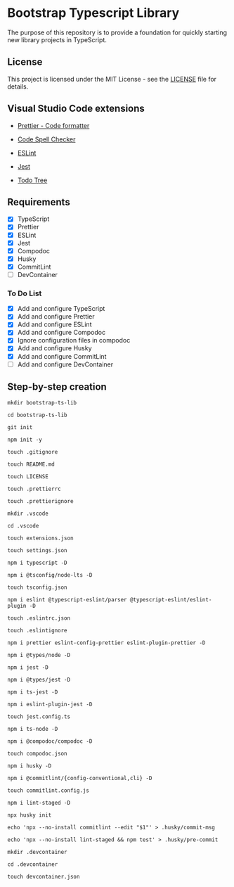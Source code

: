# Bootstrap Typescript Library

The purpose of this repository is to provide a foundation for quickly starting new library projects in TypeScript.

## License

This project is licensed under the MIT License - see the [LICENSE](LICENSE) file for details.

## Visual Studio Code extensions

- [Prettier - Code formatter](https://marketplace.visualstudio.com/items?itemName=esbenp.prettier-vscode)

- [Code Spell Checker](https://marketplace.visualstudio.com/items?itemName=streetsidesoftware.code-spell-checker)

- [ESLint](https://marketplace.visualstudio.com/items?itemName=dbaeumer.vscode-eslint)

- [Jest](https://marketplace.visualstudio.com/items?itemName=Orta.vscode-jest)

- [Todo Tree](https://marketplace.visualstudio.com/items?itemName=Gruntfuggly.todo-tree)

## Requirements

- [x] TypeScript
- [x] Prettier
- [x] ESLint
- [x] Jest
- [x] Compodoc
- [x] Husky
- [x] CommitLint
- [ ] DevContainer

### To Do List

- [x] Add and configure TypeScript
- [x] Add and configure Prettier
- [x] Add and configure ESLint
- [x] Add and configure Compodoc
- [x] Ignore configuration files in compodoc
- [x] Add and configure Husky
- [x] Add and configure CommitLint
- [ ] Add and configure DevContainer

## Step-by-step creation

`mkdir bootstrap-ts-lib`

`cd bootstrap-ts-lib`

`git init`

`npm init -y`

`touch .gitignore`

`touch README.md`

`touch LICENSE`

`touch .prettierrc`

`touch .prettierignore`

`mkdir .vscode`

`cd .vscode`

`touch extensions.json`

`touch settings.json`

`npm i typescript -D`

`npm i @tsconfig/node-lts -D`

`touch tsconfig.json`

`npm i eslint @typescript-eslint/parser @typescript-eslint/eslint-plugin -D`

`touch .eslintrc.json`

`touch .eslintignore`

`npm i prettier eslint-config-prettier eslint-plugin-prettier -D`

`npm i @types/node -D`

`npm i jest -D`

`npm i @types/jest -D`

`npm i ts-jest -D`

`npm i eslint-plugin-jest -D`

`touch jest.config.ts`

`npm i ts-node -D`

`npm i @compodoc/compodoc -D`

`touch compodoc.json`

`npm i husky -D`

`npm i @commitlint/{config-conventional,cli} -D`

`touch commitlint.config.js`

`npm i lint-staged -D`

`npx husky init`

`echo 'npx --no-install commitlint --edit "$1"' > .husky/commit-msg`

`echo 'npx --no-install lint-staged && npm test' > .husky/pre-commit`

`mkdir .devcontainer`

`cd .devcontainer`

`touch devcontainer.json`

